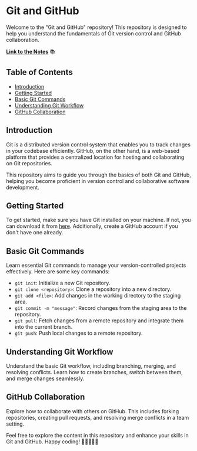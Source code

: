 # Git and GitHub

Welcome to the "Git and GitHub" repository! This repository is designed to help you understand the fundamentals of Git version control and GitHub collaboration.

[**Link to the Notes**](https://vigneshvaranasi.github.io/Git_GitHub/Git%20and%20GitHub) 📚

## Table of Contents

- [Introduction](#introduction)
- [Getting Started](#getting-started)
- [Basic Git Commands](#basic-git-commands)
- [Understanding Git Workflow](#understanding-git-workflow)
- [GitHub Collaboration](#github-collaboration)

## Introduction

Git is a distributed version control system that enables you to track changes in your codebase efficiently. GitHub, on the other hand, is a web-based platform that provides a centralized location for hosting and collaborating on Git repositories.

This repository aims to guide you through the basics of both Git and GitHub, helping you become proficient in version control and collaborative software development.

## Getting Started

To get started, make sure you have Git installed on your machine. If not, you can download it from [here](https://git-scm.com/downloads). Additionally, create a GitHub account if you don't have one already.

## Basic Git Commands

Learn essential Git commands to manage your version-controlled projects effectively. Here are some key commands:

- `git init`: Initialize a new Git repository.
- `git clone <repository>`: Clone a repository into a new directory.
- `git add <file>`: Add changes in the working directory to the staging area.
- `git commit -m "message"`: Record changes from the staging area to the repository.
- `git pull`: Fetch changes from a remote repository and integrate them into the current branch.
- `git push`: Push local changes to a remote repository.

## Understanding Git Workflow

Understand the basic Git workflow, including branching, merging, and resolving conflicts. Learn how to create branches, switch between them, and merge changes seamlessly.

## GitHub Collaboration

Explore how to collaborate with others on GitHub. This includes forking repositories, creating pull requests, and resolving merge conflicts in a team setting.

Feel free to explore the content in this repository and enhance your skills in Git and GitHub. Happy coding! 🚀✨👨‍💻🌐
